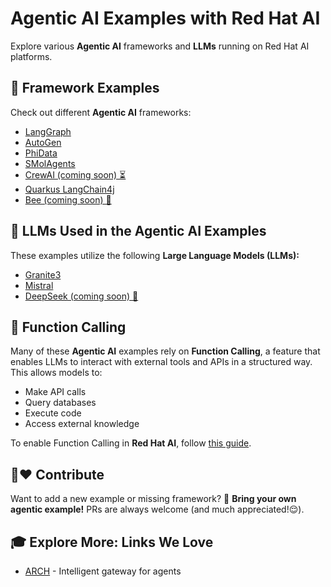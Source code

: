 # Agentic AI Examples with Red Hat AI  

Explore various **Agentic AI** frameworks and **LLMs** running on Red Hat AI platforms.  

## 🚀 Framework Examples  

Check out different **Agentic AI** frameworks:  

- [LangGraph](./frameworks/langgraph/)  
- [AutoGen](./frameworks/autogen/)  
- [PhiData](./frameworks/phidata/)  
- [SMolAgents](./frameworks/smolagents/)  
- [CrewAI (coming soon) ⏳](./frameworks/crewAI/)  
- [Quarkus LangChain4j](./frameworks/quarkus-langchain4j/)
- [Bee (coming soon) 🐝](./frameworks/bee/)  

## 🧠 LLMs Used in the Agentic AI Examples  

These examples utilize the following **Large Language Models (LLMs):**  

- [Granite3](https://huggingface.co/ibm-granite)  
- [Mistral](https://huggingface.co/mistralai/Mistral-7B-Instruct-v0.3)  
- [DeepSeek (coming soon) 🔎](https://huggingface.co/deepseek-ai/DeepSeek-R1-Distill-Qwen-32B)  

## 🔗 Function Calling  

Many of these **Agentic AI** examples rely on **Function Calling**, a feature that enables LLMs to interact with external tools and APIs in a structured way. This allows models to:  

- Make API calls  
- Query databases  
- Execute code  
- Access external knowledge  


To enable Function Calling in **Red Hat AI**, follow [this guide](https://ai-on-openshift.io/odh-rhoai/enable-function-calling/).  

## 🤝❤️ Contribute  

Want to add a new example or missing framework? 🎉 **Bring your own agentic example!** PRs are always welcome (and much appreciated!😌).  


## 🎓 Explore More: Links We Love

- [ARCH](https://archgw.com/) - Intelligent gateway for agents
